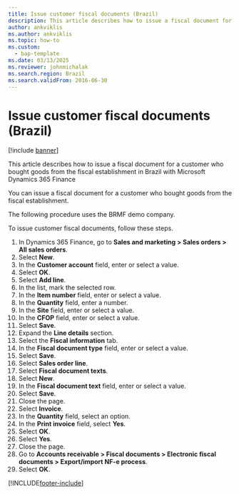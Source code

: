 ```yaml
---
title: Issue customer fiscal documents (Brazil)
description: This article describes how to issue a fiscal document for a customer who bought goods from the fiscal establishment in Brazil with Microsoft Dynamics 365 Finance.
author: ankviklis
ms.author: ankviklis
ms.topic: how-to
ms.custom: 
  - bap-template
ms.date: 03/13/2025
ms.reviewer: johnmichalak
ms.search.region: Brazil
ms.search.validFrom: 2016-06-30
---
```


# Issue customer fiscal documents (Brazil)

[!include [banner](../../includes/banner.md)]

This article describes how to issue a fiscal document for a customer who bought goods from the fiscal establishment in Brazil with Microsoft Dynamics 365 Finance

You can issue a fiscal document for a customer who bought goods from the fiscal establishment. 

The following procedure uses the BRMF demo company.

To issue customer fiscal documents, follow these steps.

1. In Dynamics 365 Finance, go to **Sales and marketing \> Sales orders \> All sales orders**.
1. Select **New**.
1. In the **Customer account** field, enter or select a value.
1. Select **OK**.
1. Select **Add line**.
1. In the list, mark the selected row.
1. In the **Item number** field, enter or select a value.
1. In the **Quantity** field, enter a number.
1. In the **Site** field, enter or select a value.
1. In the **CFOP** field, enter or select a value.
1. Select **Save**.
1. Expand the **Line details** section.
1. Select the **Fiscal information** tab.
1. In the **Fiscal document type** field, enter or select a value.
1. Select **Save**.
1. Select **Sales order line**.
1. Select **Fiscal document texts**.
1. Select **New**.
1. In the **Fiscal document text** field, enter or select a value.
1. Select **Save**.
1. Close the page.
1. Select **Invoice**.
1. In the **Quantity** field, select an option.
1. In the **Print invoice** field, select **Yes**.
1. Select **OK**.
1. Select **Yes**.
1. Close the page.
1. Go to **Accounts receivable \> Fiscal documents \> Electronic fiscal documents \> Export/import NF-e process**.
1. Select **OK**.



[!INCLUDE[footer-include](../../../includes/footer-banner.md)]
